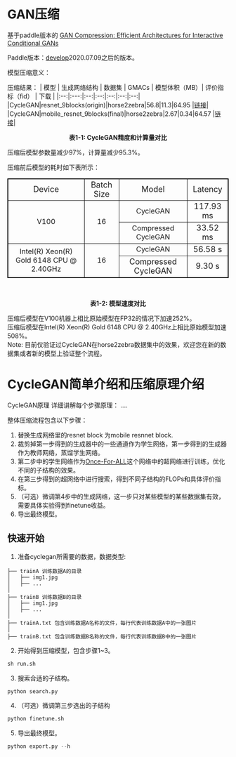 # GAN压缩
基于paddle版本的 [GAN Compression: Efficient Architectures for Interactive Conditional GANs](https://arxiv.org/abs/2003.08936)

Paddle版本：[develop](https://www.paddlepaddle.org.cn/documentation/docs/zh/install/Tables.html#whl-release)2020.07.09之后的版本。

模型压缩意义：

压缩结果：
| 模型 | 生成网络结构 | 数据集 | GMACs | 模型体积（MB）| 评价指标（fid） | 下载 |
|:--:|:---:|:--:|:--:|:--:|:--:|:--:|
|CycleGAN|resnet_9blocks(origin)|horse2zebra|56.8|11.3|64.95 |[链接]()|
|CycleGAN|mobile_resnet_9blocks(final)|horse2zebra|2.67|0.34|64.57 |[链接]()|

<p align="center">
<strong>表1-1: CycleGAN精度和计算量对比</strong>
</p>

压缩后模型参数量减少97%，计算量减少95.3%。

压缩前后模型的耗时如下表所示：

<table style="width:100%;" cellpadding="2" cellspacing="0" border="1" bordercolor="#000000">
        <tbody>
                <tr>
                        <td style="text-align:center">
                                <span style="font-size:18px;">Device</span>
                        </td>
                        <td style="text-align:center">
                                <span style="font-size:18px;">Batch Size</span>
                        </td>
                        <td style="text-align:center">
                                <span style="font-size:18px;">Model</span>
                        </td>
                        <td style="text-align:center;">
                                <span style="font-size:18px;">Latency</span>
                        </td>
                </tr>
                <tr>
                        <td rowspan=2 align=center> V100 </td>
                        <td rowspan=2 align=center> 16 </td>
                        <td rowspan=1 align=center> CycleGAN </td>
                        <td style="text-align:center">
                                <span style="font-size:18px">117.93 ms</span>
                        </td>
                </tr>
                <tr>
                        <td rowspan=1 align=center>Compressed CycleGAN </td>
                        <td style="text-align:center">
                                <span style="font-size:18px">33.52 ms</span>
                        </td>
                </tr>
                <tr>
                        <td rowspan=2 align=center> Intel(R) Xeon(R) Gold 6148 CPU @ 2.40GHz </td>
                        <td rowspan=2 align=center> 16 </td>
                        <td rowspan=1 align=center> CycleGAN </td>
                        <td style="text-align:center">
                                <span style="font-size:18px">56.58 s</span>
                        </td>
                </tr>
                <tr>
                        <td style="text-align:center">
                                <span style="font-size:18px;">Compressed CycleGAN</span>
                        </td>
                        <td style="text-align:center">
                                <span style="font-size:18px">9.30 s</span>
                        </td>
                </tr>
        </tbody>
</table>
<br />
<p align="center">
<strong>表1-2: 模型速度对比</strong>

压缩后模型在V100机器上相比原始模型在FP32的情况下加速252%。  
压缩后模型在Intel(R) Xeon(R) Gold 6148 CPU @ 2.40GHz上相比原始模型加速508%。  
Note: 目前仅验证过CycleGAN在horse2zebra数据集中的效果，欢迎您在新的数据集或者新的模型上验证整个流程。

# CycleGAN简单介绍和压缩原理介绍
CycleGAN原理
详细讲解每个步骤原理：
....

整体压缩流程包含以下步骤：
1. 替换生成网络里的resnet block 为mobile resnnet block.
2. 裁剪掉第一步得到的生成器中的一些通道作为学生网络，第一步得到的生成器作为教师网络，蒸馏学生网络。
3. 第二步中的学生网络作为[Once-For-ALL](https://arxiv.org/abs/1908.09791)这个网络中的超网络进行训练，优化不同的子结构的效果。
4. 在第三步得到的超网络中进行搜索，得到不同子结构的FLOPs和具体评价指标。
5. （可选）微调第4步中的生成网络，这一步只对某些模型的某些数据集有效，需要具体实验得到finetune收益。
6. 导出最终模型。

## 快速开始

1. 准备cyclegan所需要的数据，数据类型:
```
├── trainA 训练数据A的目录
│   ├── img1.jpg
│   ├── ...
│  
├── trainB 训练数据B的目录
│   ├── img1.jpg
│   ├── ...
│  
├── trainA.txt 包含训练数据A名称的文件，每行代表训练数据A中的一张图片
│  
├── trainB.txt 包含训练数据B名称的文件，每行代表训练数据B中的一张图片
```

2. 开始得到压缩模型，包含步骤1~3。
```python
sh run.sh
```

3. 搜索合适的子结构。
```python
python search.py
```

4. （可选）微调第三步选出的子结构
```python
python finetune.sh
```

5. 导出最终模型。
```python
python export.py --h
```
